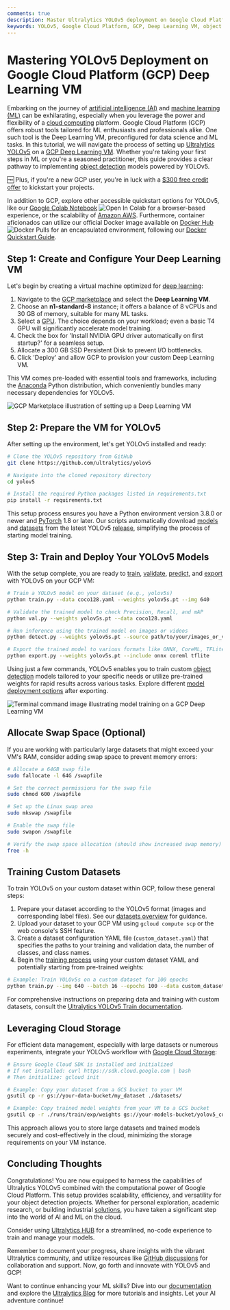 ```yaml
---
comments: true
description: Master Ultralytics YOLOv5 deployment on Google Cloud Platform Deep Learning VM. Perfect for AI beginners and experts to achieve high-performance object detection.
keywords: YOLOv5, Google Cloud Platform, GCP, Deep Learning VM, object detection, AI, machine learning, tutorial, cloud computing, GPU acceleration, Ultralytics
---
```


# Mastering YOLOv5 Deployment on Google Cloud Platform (GCP) Deep Learning VM

Embarking on the journey of [artificial intelligence (AI)](https://www.ultralytics.com/glossary/artificial-intelligence-ai) and [machine learning (ML)](https://www.ultralytics.com/glossary/machine-learning-ml) can be exhilarating, especially when you leverage the power and flexibility of a [cloud computing](https://www.ultralytics.com/glossary/cloud-computing) platform. Google Cloud Platform (GCP) offers robust tools tailored for ML enthusiasts and professionals alike. One such tool is the Deep Learning VM, preconfigured for data science and ML tasks. In this tutorial, we will navigate the process of setting up [Ultralytics YOLOv5](../models/yolov5/) on a [GCP Deep Learning VM](https://cloud.google.com/deep-learning-vm). Whether you're taking your first steps in ML or you're a seasoned practitioner, this guide provides a clear pathway to implementing [object detection](https://www.ultralytics.com/glossary/object-detection) models powered by YOLOv5.

🆓 Plus, if you're a new GCP user, you're in luck with a [$300 free credit offer](https://cloud.google.com/free/docs/free-cloud-features#free-trial) to kickstart your projects.

In addition to GCP, explore other accessible quickstart options for YOLOv5, like our [Google Colab Notebook](https://colab.research.google.com/github/ultralytics/yolov5/blob/master/tutorial.ipynb) <img src="https://colab.research.google.com/assets/colab-badge.svg" alt="Open In Colab"> for a browser-based experience, or the scalability of [Amazon AWS](./aws_quickstart_tutorial.md). Furthermore, container aficionados can utilize our official Docker image available on [Docker Hub](https://hub.docker.com/r/ultralytics/yolov5) <img src="https://img.shields.io/docker/pulls/ultralytics/yolov5?logo=docker" alt="Docker Pulls"> for an encapsulated environment, following our [Docker Quickstart Guide](../../guides/docker-quickstart.md).

## Step 1: Create and Configure Your Deep Learning VM

Let's begin by creating a virtual machine optimized for [deep learning](https://www.ultralytics.com/glossary/deep-learning-dl):

1.  Navigate to the [GCP marketplace](https://console.cloud.google.com/marketplace/details/click-to-deploy-images/deeplearning) and select the **Deep Learning VM**.
2.  Choose an **n1-standard-8** instance; it offers a balance of 8 vCPUs and 30 GB of memory, suitable for many ML tasks.
3.  Select a [GPU](https://www.ultralytics.com/glossary/gpu-graphics-processing-unit). The choice depends on your workload; even a basic T4 GPU will significantly accelerate model training.
4.  Check the box for 'Install NVIDIA GPU driver automatically on first startup?' for a seamless setup.
5.  Allocate a 300 GB SSD Persistent Disk to prevent I/O bottlenecks.
6.  Click 'Deploy' and allow GCP to provision your custom Deep Learning VM.

This VM comes pre-loaded with essential tools and frameworks, including the [Anaconda](https://www.anaconda.com/) Python distribution, which conveniently bundles many necessary dependencies for YOLOv5.

![GCP Marketplace illustration of setting up a Deep Learning VM](https://github.com/ultralytics/docs/releases/download/0/gcp-deep-learning-vm-setup.avif)

## Step 2: Prepare the VM for YOLOv5

After setting up the environment, let's get YOLOv5 installed and ready:

```bash
# Clone the YOLOv5 repository from GitHub
git clone https://github.com/ultralytics/yolov5

# Navigate into the cloned repository directory
cd yolov5

# Install the required Python packages listed in requirements.txt
pip install -r requirements.txt
```

This setup process ensures you have a Python environment version 3.8.0 or newer and [PyTorch](https://www.ultralytics.com/glossary/pytorch) 1.8 or later. Our scripts automatically download [models](https://github.com/ultralytics/yolov5/tree/master/models) and [datasets](https://github.com/ultralytics/yolov5/tree/master/data) from the latest YOLOv5 [release](https://github.com/ultralytics/yolov5/releases), simplifying the process of starting model training.

## Step 3: Train and Deploy Your YOLOv5 Models

With the setup complete, you are ready to [train](../../modes/train.md), [validate](../../modes/val.md), [predict](../../modes/predict.md), and [export](../../modes/export.md) with YOLOv5 on your GCP VM:

```bash
# Train a YOLOv5 model on your dataset (e.g., yolov5s)
python train.py --data coco128.yaml --weights yolov5s.pt --img 640

# Validate the trained model to check Precision, Recall, and mAP
python val.py --weights yolov5s.pt --data coco128.yaml

# Run inference using the trained model on images or videos
python detect.py --weights yolov5s.pt --source path/to/your/images_or_videos

# Export the trained model to various formats like ONNX, CoreML, TFLite for deployment
python export.py --weights yolov5s.pt --include onnx coreml tflite
```

Using just a few commands, YOLOv5 enables you to train custom [object detection](https://docs.ultralytics.com/tasks/detect/) models tailored to your specific needs or utilize pre-trained weights for rapid results across various tasks. Explore different [model deployment options](../../guides/model-deployment-options.md) after exporting.

![Terminal command image illustrating model training on a GCP Deep Learning VM](https://github.com/ultralytics/docs/releases/download/0/terminal-command-model-training.avif)

## Allocate Swap Space (Optional)

If you are working with particularly large datasets that might exceed your VM's RAM, consider adding swap space to prevent memory errors:

```bash
# Allocate a 64GB swap file
sudo fallocate -l 64G /swapfile

# Set the correct permissions for the swap file
sudo chmod 600 /swapfile

# Set up the Linux swap area
sudo mkswap /swapfile

# Enable the swap file
sudo swapon /swapfile

# Verify the swap space allocation (should show increased swap memory)
free -h
```

## Training Custom Datasets

To train YOLOv5 on your custom dataset within GCP, follow these general steps:

1.  Prepare your dataset according to the YOLOv5 format (images and corresponding label files). See our [datasets overview](../../datasets/) for guidance.
2.  Upload your dataset to your GCP VM using `gcloud compute scp` or the web console's SSH feature.
3.  Create a dataset configuration YAML file (`custom_dataset.yaml`) that specifies the paths to your training and validation data, the number of classes, and class names.
4.  Begin the [training process](../../modes/train.md) using your custom dataset YAML and potentially starting from pre-trained weights:

```bash
# Example: Train YOLOv5s on a custom dataset for 100 epochs
python train.py --img 640 --batch 16 --epochs 100 --data custom_dataset.yaml --weights yolov5s.pt
```

For comprehensive instructions on preparing data and training with custom datasets, consult the [Ultralytics YOLOv5 Train documentation](../../modes/train.md).

## Leveraging Cloud Storage

For efficient data management, especially with large datasets or numerous experiments, integrate your YOLOv5 workflow with [Google Cloud Storage](https://cloud.google.com/storage):

```bash
# Ensure Google Cloud SDK is installed and initialized
# If not installed: curl https://sdk.cloud.google.com | bash
# Then initialize: gcloud init

# Example: Copy your dataset from a GCS bucket to your VM
gsutil cp -r gs://your-data-bucket/my_dataset ./datasets/

# Example: Copy trained model weights from your VM to a GCS bucket
gsutil cp -r ./runs/train/exp/weights gs://your-models-bucket/yolov5_custom_weights/
```

This approach allows you to store large datasets and trained models securely and cost-effectively in the cloud, minimizing the storage requirements on your VM instance.

## Concluding Thoughts

Congratulations! You are now equipped to harness the capabilities of Ultralytics YOLOv5 combined with the computational power of Google Cloud Platform. This setup provides scalability, efficiency, and versatility for your object detection projects. Whether for personal exploration, academic research, or building industrial [solutions](../../../solutions/), you have taken a significant step into the world of AI and ML on the cloud.

Consider using [Ultralytics HUB](../../../hub/) for a streamlined, no-code experience to train and manage your models.

Remember to document your progress, share insights with the vibrant Ultralytics community, and utilize resources like [GitHub discussions](https://github.com/ultralytics/yolov5/discussions) for collaboration and support. Now, go forth and innovate with YOLOv5 and GCP!

Want to continue enhancing your ML skills? Dive into our [documentation](../../quickstart/) and explore the [Ultralytics Blog](https://www.ultralytics.com/blog) for more tutorials and insights. Let your AI adventure continue!
